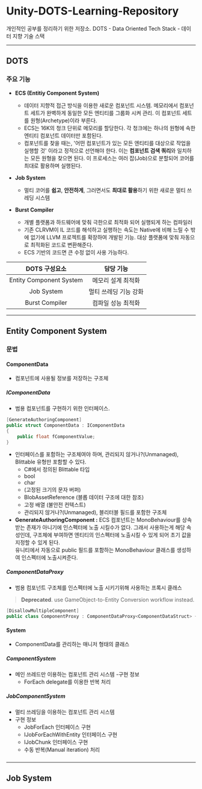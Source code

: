# Unity-DOTS-Learning-Repository
개인적인 공부를 정리하기 위한 저장소.
DOTS - Data Oriented Tech Stack - 데이터 지향 기술 스택

---

## DOTS
### 주요 기능
- **ECS (Entitiy Component System)**
  - 데이터 지향적 접근 방식을 이용한 새로운 컴포넌트 시스템.
  메모리에서 컴포넌트 세트가 완벽하게 동일한 모든 엔티티를 그룹화 시켜 관리. 이 컴포넌트 세트를 원형(Archetype)이라 부른다.
  - ECS는 16K의 청크 단위로 메모리를 할당한다. 각 청크에는 하나의 원형에 속한 엔티티 컴포넌트 데이터만 포함된다.
  - 컴포넌트를 찾을 때는, '어떤 컴포넌트가 있는 모든 엔티티를 대상으로 작업을 실행할 것' 이라고 정적으로 선언해야 한다. 이는 **컴포넌트 검색 쿼리**와 일치하는 모든 원형을 찾으면 된다. 이 프로세스는 여러 잡(Job)으로 분할되어 코어를 최대로 활용하며 실행된다.
  
- **Job System**
  - 멀티 코어를 **쉽고**, **안전하게**, 그러면서도 **최대로 활용**하기 위한 새로운 멀티 쓰레딩 시스템
  
- **Burst Compiler**
  - 개별 플랫폼과 하드웨어에 맞춰 극한으로 최적화 되어 실행되게 하는 컴파일러
  - 기존 CLRVM이 IL 코드를 해석하고 실행하는 속도는 Native에 비해 느릴 수 밖에 없기에 LLVM 프로젝트를 확장하여 개발된 기능. 대상 플랫폼에 맞춰 자동으로 최적화된 코드로 변환해준다.
  - ECS 기반의 코드면 큰 수정 없이 사용 가능하다.


| DOTS 구성요소 | 담당 기능 |
| :---: | :---: |
| Entity Component System | 메모리 설계 최적화 |
| Job System | 멀티 쓰레딩 기능 강화 |
| Burst Compiler | 컴파일 성능 최적화 |

---
## Entity Component System
### 문법
#### ComponentData
- 컴포넌트에 사용될 정보를 저장하는 구조체

##### IComponentData
- 범용 컴포넌트를 구현하기 위한 인터페이스.
```csharp
[GenerateAuthoringComponent]
public struct ComponentData : IComponentData
{
    public float fComponentValue;
}
```
- 인터페이스를 포함하는 구조체여야 하며, 관리되지 않거나?(Unmanaged), Blittable 유형만 포함할 수 있다.
  - C#에서 정의된 Blittable 타입
  - bool
  - char
  - (고정된 크기의 문자 버퍼)
  - BlobAssetReference<T> (블롭 데이터 구조에 대한 참조)
  - 고정 배열 (불안전 컨텍스트)
  - 관리되지 않거나?(Unmanaged), 블리터블 필드를 포함한 구조체
- **GenerateAuthoringComponent :** ECS 컴포넌트는 MonoBehaviour를 상속받는 존재가 아니기에 인스펙터에 노출 시킬수가 없다. 그래서 사용하는게 해당 속성인데, 구조체에 부여하면 엔티티의 인스펙터에 노출시킬 수 있게 되어 초기 값을 지정할 수 있게 된다.   
유니티에서 자동으로 public 필드를 포함하는 MonoBehaviour 클래스를 생성하여 인스펙터에 노출시켜준다. 

##### ComponentDataProxy
- 범용 컴포넌트 구조체를 인스펙터에 노출 시키기위해 사용하는 프록시 클래스
> **Deprecated**. use GameObject-to-Entity Conversion workflow instead.
```csharp
[DisallowMultipleComponent]
public class ComponentProxy : ComponentDataProxy<ComponentDataStruct> { }
```

#### System
- ComponentData를 관리하는 매니저 형태의 클래스

##### ComponentSystem
- 메인 쓰레드만 이용하는 컴포넌트 관리 시스템
-구현 정보
  - ForEach delegate를 이용한 반복 처리
  
##### JobComponentSystem
- 멀티 쓰레딩을 이용하는 컴포넌트 관리 시스템
- 구현 정보
  - JobForEach 인터페이스 구현
  - IJobForEachWithEntity 인터페이스 구현
  - IJobChunk 인터페이스 구현
  - 수동 반복(Manual iteration) 처리

#####
---
## Job System
